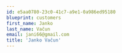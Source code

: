 ```yaml
---
id: e5aa0780-23c0-41c7-a9e1-0a986ed95180
blueprint: customers
first_name: Janko
last_name: Vačun
email: jani66@gmail.com
title: 'Janko Vačun'
---
```

